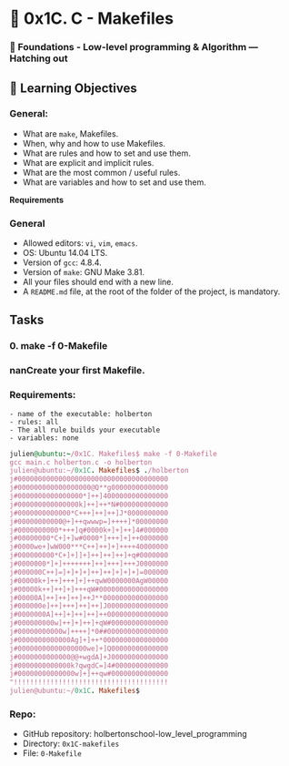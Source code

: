 # :page_facing_up: 0x1C. C - Makefiles

### :file_folder: Foundations - Low-level programming & Algorithm ― Hatching out


## :dart:   Learning Objectives

### General:

* What are `make`, Makefiles.
* When, why and how to use Makefiles.
* What are rules and how to set and use them.
* What are explicit and implicit rules.
* What are the most common / useful rules.
* What are variables and how to set and use them.

**Requirements**
### General

* Allowed editors: `vi`, `vim`, `emacs`.
* OS: Ubuntu 14.04 LTS.
* Version of `gcc`: 4.8.4.
* Version of `make`: GNU Make 3.81.
* All your files should end with a new line.
* A `README.md` file, at the root of the folder of the project, is mandatory.
## Tasks

### 0. make -f 0-Makefile

### nanCreate your first Makefile.

### Requirements:
    - name of the executable: holberton
    - rules: all
    - The all rule builds your executable
    - variables: none
```ruby
julien@ubuntu:~/0x1C. Makefiles$ make -f 0-Makefile 
gcc main.c holberton.c -o holberton
julien@ubuntu:~/0x1C. Makefiles$ ./holberton 
j#0000000000000000000000000000000000000
j#000000000000000000@Q**g00000000000000
j#0000000000000000*]++]4000000000000000
j#000000000000000k]++]++*N#000000000000
j#0000000000000*C+++]++]++]J*0000000000
j#00000000000@+]++qwwwp=]++++]*00000000
j#0000000000*+++]q#0000k+]+]++]4#000000
j#00000000*C+]+]w#0000*]+++]+]++0000000
j#0000we+]wW000***C++]++]+]++++40000000
j#000000000*C+]+]]+]++]++]++]+q#0000000
j#0000000*]+]+++++++]++]+++]+++J0000000
j#000000C++]=]+]+]+]++]++]+]+]+]=000000
j#00000k+]++]+++]+]++qwW0000000AgW00000
j#00000k++]++]+]+++qW#00000000000000000
j#00000A]++]++]++]++J**0000000000000000
j#000000e]++]+++]++]++]J000000000000000
j#0000000A]++]+]++]++]++000000000000000
j#000000000w]++]+]++]+qW#00000000000000
j#00000000000w]++++]*0##000000000000000
j#0000000000000Ag]+]++*0000000000000000
j#00000000000000000we]+]Q00000000000000
j#0000000000000@@+wgdA]+J00000000000000
j#0000000000000k?qwgdC=]4#0000000000000
j#00000000000000w]+]++qw#00000000000000
"!!!!!!!!!!!!!!!!!!!!!!!!!!!!!!!!!!!!!!
julien@ubuntu:~/0x1C. Makefiles$ 
```

### Repo:

* GitHub repository: holbertonschool-low_level_programming
* Directory: `0x1C-makefiles`
* File: `0-Makefile`